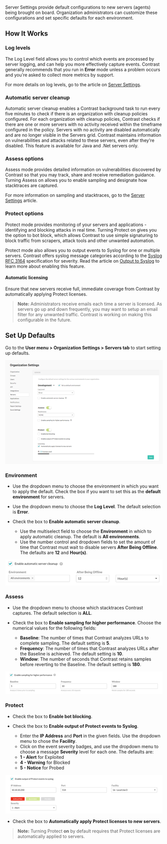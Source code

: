 <!--
title: "Server Defaults"
description: "Overview of server default settings"
tags: "Admin servers defaults organization settings sampling"
-->

Server Settings provide default configurations to new servers (agents) being brought on board. Organization administrators can customize these configurations and set specific defaults for each environment. 

## How It Works

### Log levels
The Log Level field allows you to control which events are processed by server logging, and can help you more effectively capture events. Contrast generally recommends that you run in **Error** mode unless a problem occurs and you're asked to collect more metrics by support.

For more details on log levels, go to the article on [Server Settings](user-servers.html#settings).

### Automatic server cleanup
Automatic server cleanup enables a Contrast background task to run every five minutes to check if there is an organization with cleanup policies configured. For each organization with cleanup policies, Contrast checks if there are one or more servers with no activity received within the timeframe configured in the policy. Servers with no activity are disabled automatically and are no longer visible in the Servers grid. Contrast maintains information on vulnerabilities and attacks related to these servers, even after they're disabled. This feature is available for Java and .Net servers only.

### Assess options
Assess mode provides detailed information on vulnerabilities discovered by Contrast so that you may track, share and receive remediation guidance. Turning Assess on allows you to enable sampling and designate how stacktraces are captured. 

For more information on sampling and stacktraces, go to the [Server Settings](user-servers.html#settings) article.

### Protect options
Protect mode provides monitoring of your servers and applications - identifying and blocking attacks in real time. Turning Protect on gives you the option to bot block, which allows Contrast to use simple signaturing to block traffic from scrapers, attack tools and other unwanted automation. 

Protect mode also allows you to output events to Syslog for one or multiple servers. Contrast offers syslog message categories according to the [Syslog RFC 3164](https://www.ietf.org/rfc/rfc3164.txt) specification for severity. Read the article on [Output to Syslog](user-servers.html#syslog) to learn more about enabling this feature.

#### Automatic licensing 

Ensure that new servers receive full, immediate coverage from Contrast by automatically applying Protect licenses.

>**Note:** Administrators receive emails each time a server is licensed. As servers go up and down frequently, you may want to setup an email filter for any unwanted traffic. Contrast is working on making this configurable in the future.

## Set Up Defaults

Go to the **User menu > Organization Settings > Servers tab** to start setting up defaults.

<a href="assets/images/Server-defaults-tab.png" rel="lightbox" title="Set up server defaults"><img class="thumbnail" src="assets/images/Server-defaults-tab.png"/></a>

### Environment 

* Use the dropdown menu to choose the environment in which you want to apply the default. Check the box if you want to set this as the **default environment** for servers.  

* Use the dropdown menu to choose the **Log Level**. The default selection is **Error**. 

* Check the box to **Enable automatic server cleanup**. 
	* Use the multiselect field to choose the **Environment** in which to apply automatic cleanup. The default is **All environments**.
	* Use the number control and dropdown fields to set the amount of time that Contrast must wait to disable servers **After Being Offline**. The defaults are **12** and **Hour(s)**. 

<a href="assets/images/Server_settings_automatic_cleanup.png" rel="lightbox" title="Set up automatic server cleanup"><img class="thumbnail" src="assets/images/Server_settings_automatic_cleanup.png"/></a>

### Assess

* Use the dropdown menu to choose which stacktraces Contrast captures. The default selection is **ALL**. 

* Check the box to **Enable sampling for higher performance**. Choose the numerical values for the following fields: 
	* **Baseline**: The number of times that Contrast analyzes URLs to complete sampling. The default setting is **5**. 
	* **Frequency**: The number of times that Contrast analyzes URLs after the Baseline is achieved. The default setting is **10**. 
	* **Window**: The number of seconds that Contrast retains samples before reverting to the Baseline. The default setting is **180**. 

<a href="assets/images/Server-defaults-sampling.png" rel="lightbox" title="Enable sampling"><img class="thumbnail" src="assets/images/Server-defaults-sampling.png"/></a>

### Protect

* Check the box to **Enable bot blocking**. 

* Check the box to **Enable output of Protect events to Syslog**. 
	* Enter the **IP Address** and **Port** in the given fields. Use the dropdown menu to chose the **Facility**. 
	* Click on the event severity badges, and use the dropdown menu to choose a message **Severity** level for each one. The defaults are:
	 * **1 - Alert** for Exploited
	 * **4 - Warning** for Blocked
	 * **5 - Notice** for Probed 

<a href="assets/images/Server-default-syslog.png" rel="lightbox" title="Configure output to Syslog"><img class="thumbnail" src="assets/images/Server-default-syslog.png"/></a>

* Check the box to **Automatically apply Protect licenses to new servers**.

>**Note:** Turning Protect **on** by default requires that Protect licenses are automatically applied to servers.

